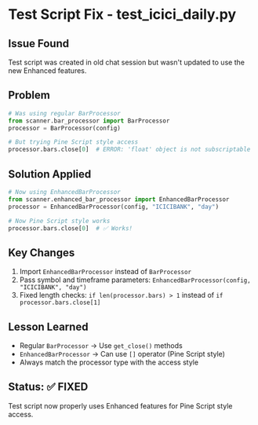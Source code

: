 # Test Script Fix - test_icici_daily.py

## Issue Found
Test script was created in old chat session but wasn't updated to use the new Enhanced features.

## Problem
```python
# Was using regular BarProcessor
from scanner.bar_processor import BarProcessor
processor = BarProcessor(config)

# But trying Pine Script style access
processor.bars.close[0]  # ERROR: 'float' object is not subscriptable
```

## Solution Applied
```python
# Now using EnhancedBarProcessor
from scanner.enhanced_bar_processor import EnhancedBarProcessor
processor = EnhancedBarProcessor(config, "ICICIBANK", "day")

# Now Pine Script style works
processor.bars.close[0]  # ✅ Works!
```

## Key Changes
1. Import `EnhancedBarProcessor` instead of `BarProcessor`
2. Pass symbol and timeframe parameters: `EnhancedBarProcessor(config, "ICICIBANK", "day")`
3. Fixed length checks: `if len(processor.bars) > 1` instead of `if processor.bars.close[1]`

## Lesson Learned
- Regular `BarProcessor` → Use `get_close()` methods
- `EnhancedBarProcessor` → Can use `[]` operator (Pine Script style)
- Always match the processor type with the access style

## Status: ✅ FIXED
Test script now properly uses Enhanced features for Pine Script style access.
